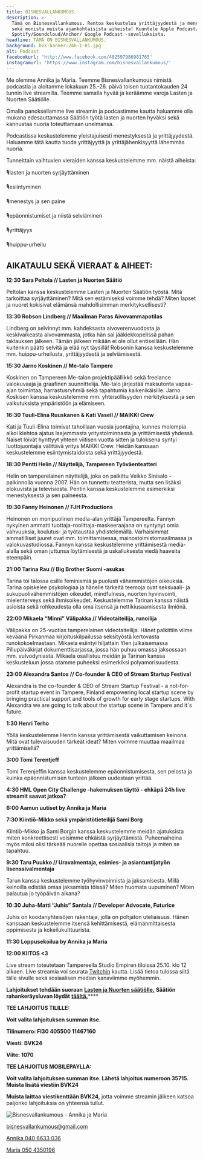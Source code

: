 ```yaml
---
title: BISNESVALLANKUMOUS
description: >-
  Tämä on Bisnesvallankumous. Rentoa keskustelua yrittäjyydestä ja menestyksestä
  sekä monista muista ajankohtaisista aiheista! Kuuntele Apple Podcast/
  Spotify/Soundcloud/Anchor/ Google Podcast -sovelluksista. 
headline: TÄMÄ ON BISNESVALLANKUMOUS.
background: bvk-banner-24h-1-01.jpg
alt: Podcast
facebookurl: 'http://www.facebook.com/402597986981765'
instagramurl: 'https://www.instagram.com/bisnesvallankumous/'
---
```

Me olemme Annika ja Maria. Teemme Bisnesvallankumous nimistä podcastia ja aloitamme lokakuun 25.-26. päivä toisen tuotantokauden 24 tunnin live streamilla. Teemme samalla hyvää ja keräämme varoja Lasten ja Nuorten Säätiölle.

Omalla panoksellamme live streamin ja podcastimme kautta haluamme olla mukana edesauttamassa Säätiön työtä lasten ja nuorten hyväksi sekä kannustaa nuoria toteuttamaan unelmansa.

Podcastissa keskustelemme yleistajuisesti menestyksestä ja yrittäjyydestä. Haluamme tätä kautta tuoda yrittäjyyttä ja yrittäjähenkisyyttä lähemmäs nuoria.

Tunneittain vaihtuvien vieraiden kanssa keskustelemme mm. näistä aiheista: 

🎙lasten ja nuorten syrjäyttäminen

🎙esiintyminen

🎙menestys ja sen paine

🎙epäonnistumiset ja niistä selviäminen

🎙yrittäjyys

🎙huippu-urheilu



## AIKATAULU SEKÄ VIERAAT & AIHEET:

**12:30 Sara Peltola // Lasten ja Nuorten Säätiö**

Peltolan kanssa keskustelemme Lasten ja Nuorten Säätiön työstä. Mitä tarkoittaa syrjäyttäminen? Mitä sen estämiseksi voimme tehdä? Miten lapset ja nuoret kokisivat elämänsä mahdollisimman merkityksellisesti?

**13:30 Robson Lindberg // Maailman Paras Aivovammapotilas**

Lindberg on selvinnyt mm. kahdeksasta aivoverenvuodosta ja keskivaikeasta aivovammasta, jotka hän sai jääkiekkopelissä pahan taklauksen jälkeen. Tämän jälkeen mikään ei ole ollut entisellään. Hän kuitenkin päätti selvitä ja elää nyt täysillä! Robsonin kanssa keskustelemme mm. huippu-urheilusta, yrittäjyydestä ja selviämisestä.

**15:30 Jarno Koskinen // Me-talo Tampere**

Koskinen on Tampereen Me-talon projektipäällikkö sekä freelance valokuvaaja ja graafinen suunnittelija. Me-talo järjestää maksutonta vapaa-ajan toimintaa, harrastusryhmiä sekä tapahtumia kaikenikäisille. Jarno Koskisen kanssa keskustelemme mm. yhteisöllisyyden merkityksestä ja sen vaikutuksista ympäristöön ja elämiseen.

**16:30 Tuuli-Elina Ruuskanen & Kati Vasell // MAIKKI Crew**

Kati ja Tuuli-Elina toimivat tahoillaan vuosia juontajina, kunnes molempia alkoi kiehtoa ajatus laajemmasta yritystoiminnasta ja yrittämisestä yhdessä. Naiset löivät hynttyyt yhteen viitisen vuotta sitten ja tuloksena syntyi luottojuontajia välittävä yritys MAIKKI Crew. Heidän kanssaan keskustelemme esiintymistaidoista sekä yrittäjyydestä.

 **18:30 Pentti Helin // Näyttelijä, Tampereen Työväenteatteri**

Helin on tamperelainen näyttelijä, joka on palkittu Veikko Sinisalo -palkinnolla vuonna 2007. Hän on tunnettu teatterista, mutta sen lisäksi elokuvista ja televisiosta. Pentin kanssa keskustelemme esimerkiksi menestyksestä ja sen paineesta.

**19:30 Fanny Heinonen // FJH Productions**

Heinonen on monipuolinen media-alan yrittäjä Tampereelta. Fannyn nykyinen ammatti tuottaja-roolittaja-maskeeraajana on syntynyt omia vahvuuksia, koulutus- ja työtaustaa yhdistelemällä. Varhaisimmat ammatilliset juuret ovat mm. toimittamisessa, mainostoimistomaailmassa ja valokuvastudiossa. Fannyn kanssa keskustelemme yrittämisestä media-alalla sekä oman juttunsa löytämisestä ja uskalluksesta viedä haaveita eteenpäin.

**21:00 Tarina Rau // Big Brother Suomi -asukas**

Tarina toi talossa esille feminismiä ja puolusti vähemmistöjen oikeuksia. Tarina opiskelee psykologiaa ja hänelle tärkeitä teemoja ovat seksuaali- ja sukupuolivähemmistöjen oikeudet, mindfulness, nuorten hyvinvointi, mielenterveys sekä ihmisoikeudet. Keskustelemme Tarinan kanssa näistä asioista sekä rohkeudesta olla oma itsensä ja nettikiusaamisesta ilmiönä.

**22:00 Mikaela “Minni” Välipakka // Videotaiteilija, runoilija**

Välipakka on 25-vuotias tamperelainen videotaiteilija. Hänet palkittiin viime keväänä Pirkanmaa kirjoituskilpailussa seksityöstä kertovasta runokokoelmastaan. Mikaela esiintyi hiljattain Ylen julkaisemassa Pillupäiväkirjat dokumenttisarjassa, jossa hän puhuu omassa jaksossaan mm. vulvodyniasta. Mikaela osallistuu meidän ja Tarinan kanssa keskusteluun jossa otamme puheeksi esimerkiksi polyamorisuudesta. 

**23:00 Alexandra Santos // Co-founder & CEO of Stream Startup Festival**

Alexandra is the co-founder & CEO of Stream Startup Festival - a not-for-profit startup event in Tampere, Finland empowering local startup scene by bringing practical support and tools of growth for early stage startups. With Alexandra we are going to talk about the startup scene in Tampere and it´s future.

 **1:30 Henri Terho** 

Yöllä keskustelemme Henrin kanssa yrittämisestä vaikuttamisen keinona. Mitä ovat tulevaisuuden tärkeät ideat? Miten voimme muuttaa maailmaa yrittämisellä?

**3:00 Tomi Terentjeff**

Tomi Terenjeffin kanssa keskustelemme epäonnistumisesta, sen pelosta ja kuinka epäonnistumisen tunteen jälkeen uudestaan yrittää. 

**4:30 HML Open City Challenge -hakemuksen täyttö - ehkäpä 24h live streamit saavat jatkoa?** 

**6:00 Aamun uutiset by Annika ja Maria**

**7:30 Kiintiö-Mikko sekä ympäristötieteilijä Sami Borg** 

Kiintiö-Mikko ja Sami Borgin kanssa keskustelemme meidän ajatuksista miten konkreettisesti voisimme ehkäistä syrjäyttämistä. Puheenaiheina myös miksi olisi tärkeää nuorelle opettaa sosiaalisia taitoja ja miten se tapahtuu.

**9:30 Taru Puukko // Uravalmentaja, esimies- ja asiantuntijatyön lisenssivalmentaja**

Tarun kanssa keskustelemme työhyvinvoinnista ja jaksamisesta. Millä keinoilla edistää omaa jaksamista töissä? Miten huomata uupuminen? Miten palautua jo työpäivän aikana?

**10:30 Juha-Matti “Juhis” Santala // Developer Advocate, Futurice**

Juhis on koodariyhteisöjen rakentaja, jolla on pohjaton uteliaisuus. Hänen kanssaan keskustelemme itsensä kehittämisestä, elämänmittaisesta oppimisesta ja kokeilukulttuurista.

**11:30 Loppusekoilua by Annika ja Maria** 

**12:00 KIITOS <3**

Live stream toteutetaan Tampereella Studio Empiren tiloissa 25.10. klo 12 alkaen. Live streamia voi seurata [Twitchin](twitch.tv/bisnesvallankumous) kautta. Lisää tietoa tulossa siitä tälle sivulle sekä sosiaalisen median kanaviimme myöhemmin.

**Lahjoitukset tehdään suoraan** [**Lasten ja Nuorten säätiölle.**](https://www.nuori.fi/lahjoita/) **Säätiön rahankeräysluvan löydät** [**täältä.**](https://www.nuori.fi/lahjoita/kerayslupa/)\*\*\*\*

**TEE LAHJOITUS TILILLE:**

**Voit valita lahjoituksen summan itse.**

**Tilinumero: FI30 405500 11467160**

**Viesti: BVK24**

**Viite: 1070**

**TEE LAHJOITUS MOBILEPAYLLA:**

**Voit valita lahjoituksen summan itse. Lähetä lahjoitus numeroon 35715. Muista lisätä viestiin BVK24**

**Muista laittaa viestikenttään BVK24,** jotta voimme streamin jälkeen katsoa paljonko lahjoituksia on yhteensä tullut. 

![Bisnesvallankumous - Annika ja Maria](/uploads/bvk_uusi-logo-01.png "Bisnesvallankumous")

<a href="mailto:bisnesvallankumous@gmail.com">bisnesvallankumous@gmail.com</a>

<a href="tel:0406633036">Annika 040 6633 036</a>

<a href="tel:050 4350196">Maria 050 4350196 </a>
